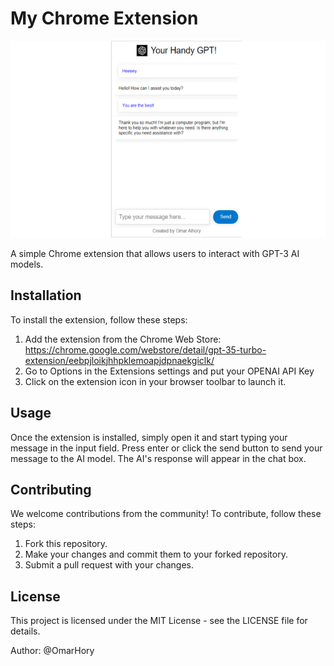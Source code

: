 # My Chrome Extension

![Extension Logo](images/crx.png)

A simple Chrome extension that allows users to interact with GPT-3 AI models.

## Installation

To install the extension, follow these steps:

1. Add the extension from the Chrome Web Store: https://chrome.google.com/webstore/detail/gpt-35-turbo-extension/eebpjloikjhhpklemoapjdpnaekgiclk/
2. Go to Options in the Extensions settings and put your OPENAI API Key
3. Click on the extension icon in your browser toolbar to launch it.

## Usage

Once the extension is installed, simply open it and start typing your message in the input field. Press enter or click the send button to send your message to the AI model. The AI's response will appear in the chat box.

## Contributing

We welcome contributions from the community! To contribute, follow these steps:

1. Fork this repository.
2. Make your changes and commit them to your forked repository.
3. Submit a pull request with your changes.

## License

This project is licensed under the MIT License - see the LICENSE file for details.

Author: @OmarHory
